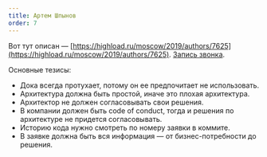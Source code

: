 ```yaml
---
title: Артем Шпынов
order: 7
---
```


Вот тут описан — [https://highload.ru/moscow/2019/authors/7625](https://highload.ru/moscow/2019/authors/7625). [Запись звонка](https://icsitru-my.sharepoint.com/:v:/g/personal/ekaterina_pavlova_ics-it_ru/EWqwfWodF5tPjmlBcsl9_gkBUEMDy9rzE9GdoRqh2-S2WA?e=zsNcix).

Основные тезисы:

- Дока всегда протухает, потому он ее предпочитает не использовать.
- Архитектура должна быть простой, иначе это плохая архитектура.
- Архитектор не должен согласовывать свои решения.
- В компании должен быть code of conduct, тогда и решения по архитектуре не придется согласовывать.
- Историю кода нужно смотреть по номеру заявки в коммите.
- В заявке должна быть вся информация — от бизнес-потребности до решения.


